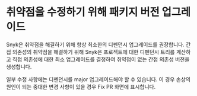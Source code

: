 # 취약점을 수정하기 위해 패키지 버전 업그레이드

Snyk은 취약점을 해결하기 위해 항상 최소한의 디펜던시 업그레이드를 권장합니다. 간접 의존성의 취약점을 해결하기 위해 Snyk은 프로젝트에 대한 디펜던시 트리를 계산하고 직접 의존성에 대한 최소 업그레이드를 결정하여 취약점이 없는 간접 의존성 버전을 생성합니다.

일부 수정 사항에는 디펜던시를 major 업그레이드해야 할 수 있습니다. 이 경우 손상의 원인이 되는 중대한 변경 사항이 있을 경우 Fix PR 화면에 표시합니다.
